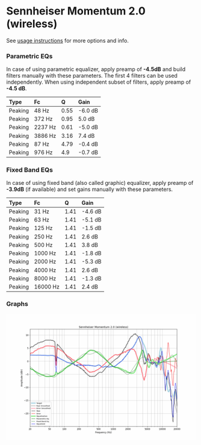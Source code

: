 # Sennheiser Momentum 2.0 (wireless)
See [usage instructions](https://github.com/jaakkopasanen/AutoEq#usage) for more options and info.

### Parametric EQs
In case of using parametric equalizer, apply preamp of **-4.5dB** and build filters manually
with these parameters. The first 4 filters can be used independently.
When using independent subset of filters, apply preamp of **-4.5 dB**.

| Type    | Fc      |    Q | Gain    |
|:--------|:--------|:-----|:--------|
| Peaking | 48 Hz   | 0.55 | -6.0 dB |
| Peaking | 372 Hz  | 0.95 | 5.0 dB  |
| Peaking | 2237 Hz | 0.61 | -5.0 dB |
| Peaking | 3886 Hz | 3.16 | 7.4 dB  |
| Peaking | 87 Hz   | 4.79 | -0.4 dB |
| Peaking | 976 Hz  | 4.9  | -0.7 dB |

### Fixed Band EQs
In case of using fixed band (also called graphic) equalizer, apply preamp of **-3.9dB**
(if available) and set gains manually with these parameters.

| Type    | Fc       |    Q | Gain    |
|:--------|:---------|:-----|:--------|
| Peaking | 31 Hz    | 1.41 | -4.6 dB |
| Peaking | 63 Hz    | 1.41 | -5.1 dB |
| Peaking | 125 Hz   | 1.41 | -1.5 dB |
| Peaking | 250 Hz   | 1.41 | 2.6 dB  |
| Peaking | 500 Hz   | 1.41 | 3.8 dB  |
| Peaking | 1000 Hz  | 1.41 | -1.8 dB |
| Peaking | 2000 Hz  | 1.41 | -5.3 dB |
| Peaking | 4000 Hz  | 1.41 | 2.6 dB  |
| Peaking | 8000 Hz  | 1.41 | -1.3 dB |
| Peaking | 16000 Hz | 1.41 | 2.4 dB  |

### Graphs
![](./Sennheiser%20Momentum%202.0%20(wireless).png)